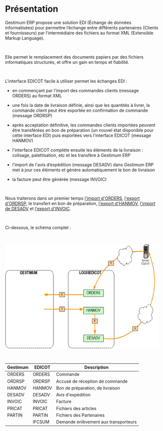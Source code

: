 # Présentation



Gestimum ERP propose une solution EDI (Échange de données informatisées) pour permettre l’échange entre différents partenaires (Clients et fournisseurs) par l’intermédiaire des fichiers au format XML (Extensible Markup Language).


 


Elle permet le remplacement des documents papiers par des fichiers informatiques structurés, et offre un gain en temps et fiabilité.


 


L'interface EDICOT facile à utiliser permet les échanges EDI :


- en commençant par l'import des commandes clients (message ORDERS) au format XML


- une fois la date de livraison définie, ainsi que les quantités à livrer, la commande client peut être exportée en confirmation de commande (message ORDRSP)


- après acceptation définitive, les commandes clients importées peuvent être transférées en bon de préparation (un nouvel état disponible pour cette interface EDI) puis exportées vers l'interface EDICOT (message HANMOV)


- l'interface EDICOT complète ensuite les éléments de la livraison : colisage, palettisation, etc et les transfère à Gestimum ERP


- l'import de l'avis d’expédition (message DESADV) dans Gestimum ERP met à jour ces éléments et génère automatiquement le bon de livraison


- la facture peut être générée (message INVOIC)


 


Nous traiterons dans un premier temps [l'import d'ORDERS](../3/ImportORDERS.md), [l'export d'ORDRSP](../4/ExportORDRSP.md), le transfert en bon de préparation, [l'export d'HANMOV](../5/ExportHANMOV.md), [l'import de DESADV](../6/ImportDESADV.md) et [l'export d'INVOIC](../7/ExportINVOIC.md).


 


Ci-dessous, le schéma complet :


 


![](Schema.gif)


 







| Gestimum | EDICOT | Description |
| --- | --- | --- |
| ORDERS | ORDERS | Commande |
| ORDRSP | ORDRSP | Accusé de réception de commande |
| HANMOV | HANMOV | Bon de préparation, de livraison |
| DESADV | DESADV | Avis d'expédition |
| INVOIC | INVOIC | Facture |
| PRICAT | PRICAT | Fichiers des articles |
| PARTIN | PARTIN | Fichiers des Partenaires |
|   | IFCSUM | Demande enlèvement aux transporteurs |



